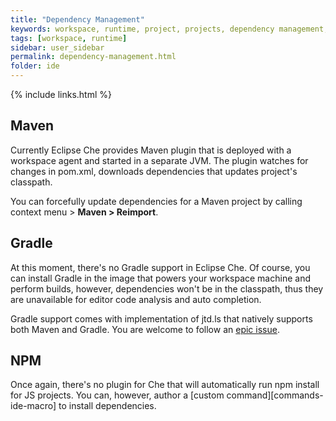 ```yaml
---
title: "Dependency Management"
keywords: workspace, runtime, project, projects, dependency management, maven, gradle
tags: [workspace, runtime]
sidebar: user_sidebar
permalink: dependency-management.html
folder: ide
---
```


{% include links.html %}


## Maven

Currently Eclipse Che provides Maven plugin that is deployed with a workspace agent and started in a separate JVM. The plugin watches for changes in pom.xml, downloads dependencies that updates project's classpath.

You can forcefully update dependencies for a Maven project by calling context menu > **Maven > Reimport**.

## Gradle

At this moment, there's no Gradle support in Eclipse Che. Of course, you can install Gradle in the image that powers your workspace machine and perform builds, however, dependencies won't be in the classpath, thus they are unavailable for editor code analysis and auto completion.

Gradle support comes with implementation of jtd.ls that natively supports both Maven and Gradle. You are welcome to follow an [epic issue](https://github.com/eclipse/che/issues/6157).

## NPM

Once again, there's no plugin for Che that will automatically run npm install for JS projects. You can, however, author a [custom command][commands-ide-macro] to install dependencies.
